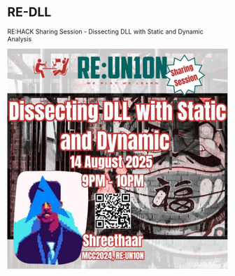 # RE-DLL
RE:HACK Sharing Session - Dissecting DLL with Static and Dynamic Analysis

![image](image.png)
